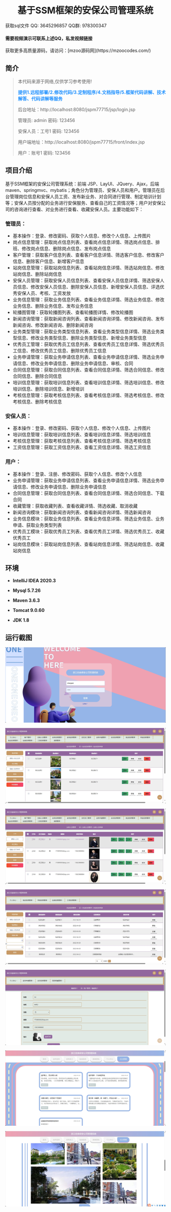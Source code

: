 <p><h1 align="center">基于SSM框架的安保公司管理系统</h1></p>

<p> 获取sql文件 QQ: 3645296857 QQ群: 978300347 </p>
<h4> 需要视频演示可联系上述QQ，私发视频链接 </h4>
<p> 获取更多高质量源码，请访问：[mzoo源码网](https://mzoocodes.com/)</p>

## 简介

> 本代码来源于网络,仅供学习参考使用!
>
> <b style="color: dodgerblue"> 提供1.远程部署/2.修改代码/3.定制程序/4.文档指导/5.框架代码讲解、技术解答、代码讲解等服务 </b>
>
> 后台地址：http://localhost:8080/jspm77715/jsp/login.jsp
>
> 管理员: admin 密码: 123456
> 
> 安保人员：工号1 密码: 123456
>
> 用户端地址：http://localhost:8080/jspm77715/front/index.jsp
>
> 用户：账号1 密码: 123456
>

## 项目介绍

基于SSM框架的安保公司管理系统：前端 JSP、LayUI、JQuery、Ajax，后端 maven、springmvc、mybatis；角色分为管理员、安保人员和用户。管理员在后台管理岗位信息和安保人员工资、发布新业务、对合同进行管理、制定培训计划等；安保人员按分配的业务进行安保服务、查看自己的工资情况等；用户对安保公司的咨询进行查看、对业务进行查看、收藏安保人员。主要功能如下：

### 管理员：

- 基本操作：登录、修改密码、获取个人信息、修改个人信息、上传图片
- 岗点信息管理：获取岗点信息列表、查看岗点信息详情、筛选岗点信息、排班、修改岗点信息、删除岗点信息、发布岗点信息
- 客户管理：获取客户信息列表、查看客户信息详情、筛选客户信息、修改客户信息、删除客户信息、新增客户信息
- 站岗信息管理：获取站岗信息列表、查看站岗信息详情、筛选站岗信息、修改站岗信息、删除站岗信息
- 安保人员管理：获取安保人员信息列表、查看安保人员信息详情、筛选安保人员信息、修改安保人员信息、删除安保人员信息、新增安保人员信息、评选优秀安保人员、考核、工资发放
- 业务信息管理：获取业务信息列表、查看业务信息详情、筛选业务信息、修改业务信息、删除业务信息、发布业务信息
- 轮播图管理：获取轮播图列表、查看轮播图详情、修改轮播图
- 新闻咨询管理：获取新闻咨询列表、查看新闻咨询详情、修改新闻咨询、发布新闻咨询、修改新闻咨询、删除新闻咨询
- 业务类型管理：获取业务类型信息列表、查看业务类型信息详情、筛选业务类型信息、修改业务类型信息、删除业务类型信息、新增业务类型信息
- 优秀员工管理：获取优秀员工信息列表、查看优秀员工信息详情、筛选优秀员工信息、修改优秀员工信息、删除优秀员工信息
- 业务申请管理：获取业务申请信息列表、查看业务申请信息详情、筛选业务申请信息、修改业务申请信息、删除业务申请信息、审核、合同
- 合同信息管理：获取合同信息列表、查看合同信息详情、筛选合同信息、修改合同信息、删除合同信息
- 培训信息管理：获取培训信息列表、查看培训信息详情、筛选培训信息、修改培训信息、删除培训信息、新增培训
- 考核信息管理：获取考核信息列表、查看考核信息详情、筛选考核信息、修改考核信息、删除考核信息

### 安保人员：

- 基本操作：登录、修改密码、获取个人信息、修改个人信息、上传图片
- 培训信息管理：获取培训信息列表、查看培训信息详情、筛选培训信息
- 考核信息管理：获取考核信息列表、查看考核信息详情、筛选考核信息
- 工资信息管理：获取工资信息列表、查看工资信息详情、筛选工资信息

### 用户：

- 基本操作：登录、注册、修改密码、获取个人信息、修改个人信息
- 业务申请管理：获取业务申请信息列表、查看业务申请信息详情、筛选业务申请信息、修改业务申请信息、删除业务申请信息
- 合同信息管理：获取合同信息列表、查看合同信息详情、筛选合同信息、下载合同
- 收藏管理：获取收藏列表、查看收藏详情、筛选收藏、取消收藏
- 新闻咨询模块：获取新闻咨询列表、查看新闻咨询详情、筛选新闻咨询
- 业务信息模块：获取业务信息列表、查看业务信息详情、筛选业务信息、业务申请、获取业务类型列表
- 优秀员工模块：获取优秀员工列表、查看优秀员工详情、筛选优秀员工、收藏优秀员工
- 站岗信息模块：获取站岗信息列表、查看站岗信息详情、筛选站岗信息、收藏站岗信息



## 环境

- <b>IntelliJ IDEA 2020.3</b>

- <b>Mysql 5.7.26</b>
  
- <b>Maven 3.6.3</b>

- <b>Tomcat 9.0.60</b>

- <b>JDK 1.8</b>

## 运行截图
![](screenshot/1.png)

![](screenshot/2.png)

![](screenshot/3.png)

![](screenshot/4.png)

![](screenshot/5.png)

![](screenshot/6.png)

![](screenshot/7.png)
